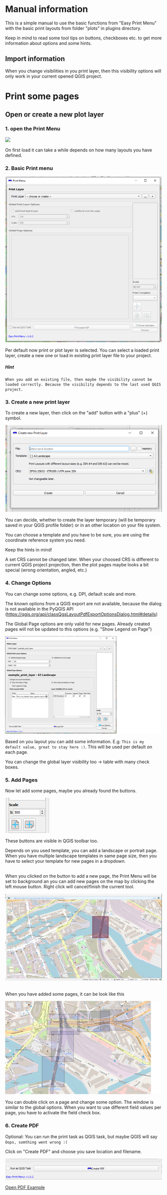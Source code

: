 # Manual information

This is a simple manual to use the basic functions from "Easy Print Menu" with the basic print layouts from folder "plots" in plugins directory.

Keep in mind to read some tool tips on buttons, checkboxes etc. to get more information about options and some hints.

## Import information
When you change visibilities in you print layer, then this visibility options will only work in your current opened QGIS project.


# Print some pages

## Open or create a new plot layer

### 1. open the Print Menu
![](./images/1_open_menu.png)

On first load it can take a while depends on how many layouts you have defined.

### 2. Basic Print menu

![](./images/basic_menu.png)

Per default now print or plot layer is selected.
You can select a loaded print layer, create a new one or load in existing print layer file to your project.

##### Hint
```
When you add an existing file, then maybe the visibility cannot be loaded correctly. Because the visibility depends to the last used QGIS project.
```


### 3. Create a new print layer

To create a new layer, then click on the "add" button with a "plus" (+) symbol.


![](./images/create_new_layer.png)

You can decide, whether to create the layer temporary (will be temporary saved in your QGIS profile folder) or in an other location on your file system.

You can choose a template and you have to be sure, you are using the coordinate reference system you need.

Keep the hints in mind!

A set CRS cannot be changed later.
When your choosed CRS is different to current QGIS project projection, then the plot pages maybe looks a bit special (wrong orientation, angled, etc.)


### 4. Change Options

You can change some options, e.g. DPI, default scale and more.

The known options from a QGIS export are not available, because the dialog is not available in the PyQGIS API (https://qgis.org/api/classQgsLayoutPdfExportOptionsDialog.html#details)

The Global Page options are only valid for new pages. Already created pages will not be updated to this options (e.g. "Show Legend on Page")

![](./images/layout_selected_or_created.png)


Based on you layout you can add some information.
E.g. `This is my default value, great to stay here :)`. This will be used per default on each page.

You can change the global layer visibility too -> table with many check boxes.


### 5. Add Pages
Now let add some pages, maybe you already found the buttons.

![](./images/add_pages.png)

These buttons are visible in QGIS toolbar too.

Depends on you used template, you can add a landscape or portrait page.
When you have multiple landscape templates in same page size, then you have to select your template for new pages in a dropdown.


<br>
When you clicked on the button to add a new page, the Print Menu will be set to background an you can add new pages on the map by clicking the left mouse button. Right click will cancel/finish the current tool.

![](./images/add_page_canvas.png)

<br>
When you have added some pages, it can be look like this

![](./images/add_pages_result.png)


You can double click on a page and change some option. The window is similar to the global options.
When you want to use different field values per page, you have to activate the field check box.


### 6. Create PDF

Optional: You can run the print task as QGIS task, but maybe QGIS will say `Oops, somthing went wrong :(`

Click on "Create PDF" and choose you save location and filename.

![](./images/create_pdf.png)


[Open PDF Example](./project/example_print_layer.pdf)